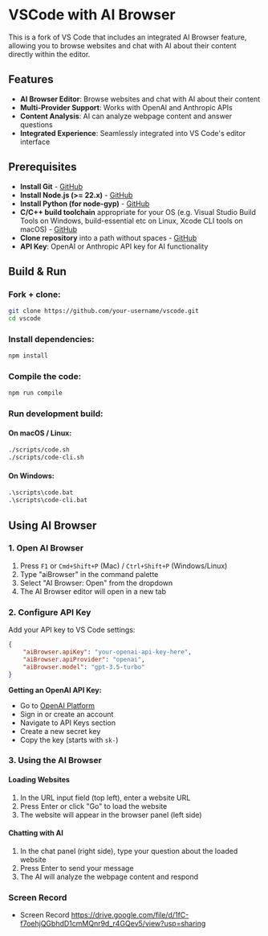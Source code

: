 # VSCode with AI Browser

This is a fork of VS Code that includes an integrated AI Browser feature, allowing you to browse websites and chat with AI about their content directly within the editor.

## Features

- **AI Browser Editor**: Browse websites and chat with AI about their content
- **Multi-Provider Support**: Works with OpenAI and Anthropic APIs
- **Content Analysis**: AI can analyze webpage content and answer questions
- **Integrated Experience**: Seamlessly integrated into VS Code's editor interface

## Prerequisites

- **Install Git** - [GitHub](https://github.com)
- **Install Node.js (>= 22.x)** - [GitHub](https://github.com)
- **Install Python (for node-gyp)** - [GitHub](https://github.com)
- **C/C++ build toolchain** appropriate for your OS (e.g. Visual Studio Build Tools on Windows, build-essential etc on Linux, Xcode CLI tools on macOS) - [GitHub](https://github.com)
- **Clone repository** into a path without spaces - [GitHub](https://github.com)
- **API Key**: OpenAI or Anthropic API key for AI functionality

## Build & Run

### Fork + clone:

```bash
git clone https://github.com/your-username/vscode.git
cd vscode
```

### Install dependencies:

```bash
npm install
```

### Compile the code:

```bash
npm run compile
```

### Run development build:

#### On macOS / Linux:

```bash
./scripts/code.sh
./scripts/code-cli.sh
```

#### On Windows:

```cmd
.\scripts\code.bat
.\scripts\code-cli.bat
```

## Using AI Browser

### 1. Open AI Browser

1. Press `F1` or `Cmd+Shift+P` (Mac) / `Ctrl+Shift+P` (Windows/Linux)
2. Type "aiBrowser" in the command palette
3. Select "AI Browser: Open" from the dropdown
4. The AI Browser editor will open in a new tab

### 2. Configure API Key

Add your API key to VS Code settings:

```json
{
    "aiBrowser.apiKey": "your-openai-api-key-here",
    "aiBrowser.apiProvider": "openai",
    "aiBrowser.model": "gpt-3.5-turbo"
}
```

**Getting an OpenAI API Key:**
- Go to [OpenAI Platform](https://platform.openai.com/)
- Sign in or create an account
- Navigate to API Keys section
- Create a new secret key
- Copy the key (starts with `sk-`)

### 3. Using the AI Browser

#### Loading Websites
1. In the URL input field (top left), enter a website URL
2. Press Enter or click "Go" to load the website
3. The website will appear in the browser panel (left side)

#### Chatting with AI
1. In the chat panel (right side), type your question about the loaded website
2. Press Enter to send your message
3. The AI will analyze the webpage content and respond

### Screen Record

- Screen Record
https://drive.google.com/file/d/1fC-f7oehjQGbhdD1cmMQnr9d_r4GQev5/view?usp=sharing

